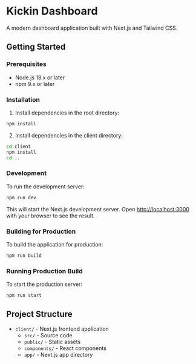 # Kickin Dashboard

A modern dashboard application built with Next.js and Tailwind CSS.

## Getting Started

### Prerequisites

- Node.js 18.x or later
- npm 9.x or later

### Installation

1. Install dependencies in the root directory:
```bash
npm install
```

2. Install dependencies in the client directory:
```bash
cd client
npm install
cd ..
```

### Development

To run the development server:

```bash
npm run dev
```

This will start the Next.js development server. Open [http://localhost:3000](http://localhost:3000) with your browser to see the result.

### Building for Production

To build the application for production:

```bash
npm run build
```

### Running Production Build

To start the production server:

```bash
npm run start
```

## Project Structure

- `client/` - Next.js frontend application
  - `src/` - Source code
  - `public/` - Static assets
  - `components/` - React components
  - `app/` - Next.js app directory 